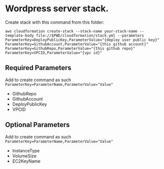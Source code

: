 # Wordpress server stack.

Create stack with this command from this folder:
```
aws cloudformation create-stack --stack-name your-stack-name --template-body file://$PWD/cloudformation/stack.yml --parameters ParameterKey=DeployPublicKey,ParameterValue="{deploy user public key}" ParameterKey=GithubAccount,ParameterValue="{this github account}" ParameterKey=GithubRepo,ParameterValue="{this github repo}" ParameterKey=VPCID,ParameterValue="{vpc id}"
```

## Required Parameters
Add to create command as such `ParameterKey=ParameterName,ParameterValue="Value"`

- GithubRepo 
- GithubAccount 
- DeployPublicKey 
- VPCID

## Optional Parameters
Add to create command as such `ParameterKey=ParameterName,ParameterValue="Value"`

- InstanceType 
- VolumeSize 
- EC2KeyName 

